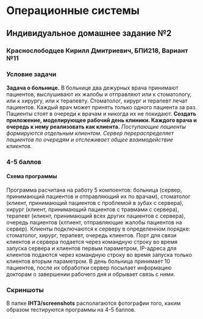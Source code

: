 # Операционные системы
## Индивидуальное домашнее задание №2
### Краснослободцев Кирилл Дмитриевич, БПИ218, Вариант №11
### Условие задачи
<p><b>Задача о больнице.</b> В больнице два дежурных врача принимают
пациентов, выслушивают их жалобы и отправляют или к стоматологу, или к хирургу, или к терапевту. Стоматолог, хирург и терапевт лечат пациентов. Каждый врач может принять только одного
пациента за раз. Пациенты стоят в очереди к врачам и никогда
их не покидают. <b>Создать приложение, моделирующее рабочий день клиники. Каждого врача и очередь к нему реализовать
как клиента.</b> <i>Поступающие пациенты формируются отдельным
клиентом. Сервер перераспределяет пациентов по очередям и отслеживает общее взаимодействие клиентов.</i>
</p>

### 4-5 баллов
#### Схема программы
<p>Программа расчитана на работу 5 компоентов: больница (сервер, принимающий пациентов и отправляющий их по врачам), стоматолог (клиент, принимающий пациентов с проблемой в зубах с сервера), хирург (клиент, принимающий пациентов с травмами с сервера), терапевт (клиент, принимающий всех других пациентов с сервера), очередь пациентов (клтиент, отправляющие жалобы пациентов на сервер). Клиенты подключаются к серверу в определенном порядке: стоматолог, хирург, терапевт, очередь клиентов. Порт для связи клиентов и сервера подается через командную строку во время запуска сервера и клиентов первым параметром, IP-адреса для клиентов подаются через командную строку во время запуска только клиентов вторым параметром. В день больница принимает 10 пациентов, после их обработки сервер посылает информацию докторам о завершении рабочего дня и обрывает связь с ними.</p>

### Скриншоты
В папке <b>IHT3/screenshots</b> располагаются фотографии того, каким образом тестируются программы на 4-5 баллов.
